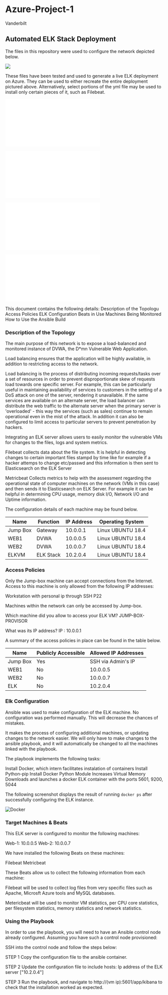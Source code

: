 # Azure-Project-1
Vanderbilt
## Automated ELK Stack Deployment

The files in this repository were used to configure the network depicted below.

![](Diagrams/Azure%20Lab%20Diagram.png)

These files have been tested and used to generate a live ELK deployment on Azure. They can be used to either recreate the entire deployment pictured above. Alternatively, select portions of the yml file may be used to install only certain pieces of it, such as Filebeat.

![ansible.yml](ansible.yml.TXT)

![ansibleinstall-elk.yml.TXT](ansibleinstall-elk.yml.TXT)

![metricbeat-playbook.TXT](metricbeat-playbook.TXT)

![filebeat-playbook.yml.TXT](filebeat-playbook.yml.TXT)

This document contains the following details:
Description of the Topologu
Access Policies
ELK Configuration
Beats in Use
Machines Being Monitored
How to Use the Ansible Build
### Description of the Topology

The main purpose of this network is to expose a load-balanced and monitored instance of DVWA, the D*mn Vulnerable Web Application.

Load balancing ensures that the application will be highly available, in addition to restricting access to the network.

Load balancing is the process of distributing incoming requests/tasks over a set of resources in order to prevent disproportionate skew of requests load towards one specific server. For example, this can be particularly useful in maintaining availability of services to customers in the setting of a DoS attack on one of the server, rendering it unavailable. If the same services are available on an alternate server, the load balancer can distribute the web traffic to the alternate server when the primary server is 'overloaded' - this way the services (such as sales) continue to remain operational even in the mist of the attack. In addition it can also be configured to limit access to particular servers to prevent penetration by hackers.

Integrating an ELK server allows users to easily monitor the vulnerable VMs for changes to the files, logs and system metrics.

Filebeat collects data about the file system. It is helpful in detecting changes to certain important files stampd by time like for example if a hacker attemps to change etc/passwd and this information is then sent to Elasticsearch on the ELK Server

Metricbeat Collects metrics to help with the assessment regarding the operational state of computer machines on the network (VMs in this case) and then sends it to Elasticsearch on ELK Server. For example it can be helpful in determining CPU usage, memory disk I/O, Network I/O and Uptime information.

The configuration details of each machine may be found below.

| Name     | Function | IP Address | Operating System |
|----------|----------|------------|------------------|
| Jump Box | Gateway  | 10.0.0.1   | Linux UBUNTU 18.4           |
| WEB1     | DVWA     | 10.0.0.5   | Linux UBUNTU 18.4|
| WEB2     | DVWA     | 10.0.0.7   | Linux UBUNTU 18.4|
| ELKVM    | ELK Stack| 10.2.0.4   | Linux UBUNTU 18.4|

### Access Policies

Only the Jump-box machine can accept connections from the Internet. Access to this machine is only allowed from the following IP addresses:

Workstation with personal ip through SSH P22

Machines within the network can only be accessed by Jump-box.

Which machine did you allow to access your ELK VM?
JUMP-BOX-PROVISOR

What was its IP address?
IP : 10.0.0.1

A summary of the access policies in place can be found in the table below.

| Name     | Publicly Accessible | Allowed IP Addresses |
|----------|---------------------|----------------------|
| Jump Box | Yes                 | SSH via Admin's IP   |
| WEB1     | No                  | 10.0.0.5             |
| WEB2     | No                  | 10.0.0.7             |
| ELK      | No                  | 10.2.0.4             |

### Elk Configuration

Ansible was used to make configuration of the ELK machine. No configuration was performed manually. This will decrease the chances of mistakes.

It makes the process of configuring additional machines, or updating changes to the network easier. We will only have to make changes to the ansible playbook, and it will automatically be changed to all the machines linked with the playbook.

The playbook implements the following tasks:

Install Docker, which intern facilitates instalation of containers
Install Python-pip
Install Docker Python Module
Increases Virtual Memory
Downloads and launches a docker ELK container with the ports 5601, 9200, 5044

The following screenshot displays the result of running `docker ps` after successfully configuring the ELK instance.

![Docker](Diagrams/Docker%20Image.jpg)

### Target Machines & Beats
This ELK server is configured to monitor the following machines:

Web-1: 10.0.0.5
Web-2: 10.0.0.7

We have installed the following Beats on these machines:

Filebeat
Metricbeat

These Beats allow us to collect the following information from each machine:

Filebeat will be used to collect log files from very specific files such as Apache, Microsft Azure tools and MySQL databases.

Metericbeat will be used to monitor VM statistics, per CPU core statistics, per filesystem statistics, memory statistics and network statistics.

### Using the Playbook
In order to use the playbook, you will need to have an Ansible control node already configured. Assuming you have such a control node provisioned:

SSH into the control node and follow the steps below:

STEP 1 Copy the configuration file to the ansible container.

STEP 2 Update the configuration file to include hosts: Ip address of the ELK server ["10.2.0.4"]

STEP 3 Run the playbook, and navigate to http://(vm ip):5601/app/kibana to check that the installation worked as expected.


